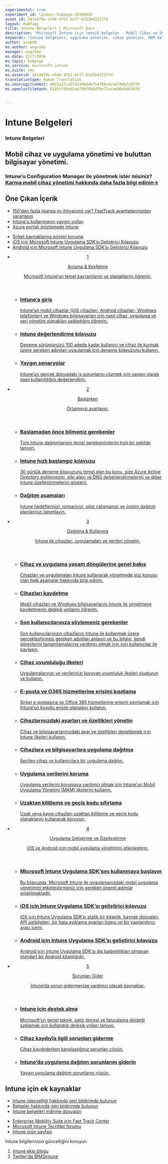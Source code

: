 ```yaml
---
experimental: true
experiment_id: lindavr-hubpage-20160925
asset_id: 3414479e-e548-4753-bcf7-6322b43221fd
layout: HubPage
title: Intune Belgeleri | Microsoft Docs
description: "Microsoft Intune için teknik belgeler - Mobil Cihaz ve Uygulama Yönetimi"
keywords: "intune belgeleri, uygulama yönetimi, cihaz yönetimi, MDM belgeleri, MAM belgeleri"
author: arob98
ms.author: angrobe
manager: angrobe
ms.date: 12/7/2016
ms.topic: hubpage
ms.service: microsoft-intune
ms.suite: ems
ms.assetid: 3414479e-e548-4753-bcf7-6322b43221fd
translationtype: Human Translation
ms.sourcegitcommit: b921a15ca5fd24d9ddbf54789c42a0740b72d7f6
ms.openlocfilehash: 61855f89dd2aa70bf9b6d7be72acae90e5463b7d


---
```

# <a name="intune-documentation"></a>Intune Belgeleri
<article id="main">
    <section id="hero-content">
      <h1>Intune Belgeleri</h1>
      <h2>Mobil cihaz ve uygulama yönetimi ve buluttan bilgisayar yönetimi. </h2>
      <h3>Intune’u Configuration Manager ile yönetmek ister misiniz? <a href="https://docs.microsoft.com/en-us/sccm/mdm/understand/choose-between-standalone-intune-and-hybrid-mobile-device-management" target="_blank">Karma mobil cihaz yönetimi hakkında daha fazla bilgi edinin&rarr;</a></h3>
    </section>
    <section id="featured" class="container">
      <h2 class="section-heading"><span class="icon icon-warning"></span> Öne Çıkan İçerik</h2>
      <div class="features row">
        <ul class="column column-half">
          <li><a href="http://fasttrack.microsoft.com/ems">150'den fazla lisansa mı ihtiyacınız var? FastTrack avantajlarınızdan yararlanın</a></li>
          <li><a href="/intune/understand-explore/common-ways-to-use-intune">Intune'u kullanmanın yaygın yolları</a></li>
          <li><a href="/intune-azure/introduction/what-is-microsoft-intune">Azure portalı önizlemede Intune</a></li>
        </ul>
        <ul class="column column-half">
          <li><a href="/intune/deploy-use/restrict-access-based-on-device-network-app-risk">Şirket kaynaklarına erişimi koruma</a></li>
          <li><a href="/intune/develop/intune-app-sdk-ios">iOS için Microsoft Intune Uygulama SDK’sı Geliştirici Kılavuzu</a></li>
          <li><a href="/intune/develop/intune-app-sdk-android">Android için Microsoft Intune Uygulama SDK’sı Geliştirici Kılavuzu</a></li>
        </ul>
      </div>
    </section>
    <div id="journeys">
      <section class="container">
        <!-- <h2 class="section-heading"><span class="icon icon-inheritance"></span> Stages</h2> -->
        <ul class="journeys-list">
          <li class="journey-step">
            <header class="journey-step-header row">
              <a href="/intune/understand-explore/introduction-to-microsoft-intune">
                <div class="title column-third">
                  <span class="step-number">1</span>
                  <p>Anlama &amp; Keşfetme</p>
                </div>
                <p class="description column-two-thirds">Microsoft Intune’un temel kavramlarını ve olanaklarını öğrenin.
                </p>
              </a>
            </header>
            <section class="journey-step-elements content">
              <ul class="row">
                <li class="column-third">
                  <a href="/intune/understand-explore/introduction-to-microsoft-intune">
                    <h3>Intune’a giriş</h3>
                    <p>Intune’un mobil cihazlar (iOS cihazları, Android cihazları, Windows telefonları) ve Windows bilgisayarları için nasıl cihaz, uygulama ve veri yönetim olanakları sağladığını öğrenin.</p>
                  </a>
                </li>
                <li class="column-third">
                  <a href="/intune/understand-explore/get-started-with-a-30-day-trial-of-microsoft-intune">
                    <h3>Intune değerlendirme kılavuzu</h3>
                    <p>Deneme sürümünüzü 100 adede kadar kullanıcı ve cihaz ile kurmak üzere gereken adımları uygulamak için deneme kılavuzunu kullanın.</p>
                  </a>
                </li>
                <li class="column-third">
                  <a href="/intune/understand-explore/common-ways-to-use-intune">
                    <h3>Yaygın senaryolar</h3>
                    <p>Intune’un gerçek dünyadaki iş sorunlarını çözmek için yaygın olarak nasıl kullanıldığını değerlendirin.</p>
                  </a>
                </li>
              </ul>
            </section>
          </li>
          <li class="journey-step">
            <header class="journey-step-header row">
              <a href="/intune/get-started/what-to-know-before-you-start-microsoft-intune">
                <div class="title column-third">
                  <span class="step-number">2</span>
                  <p>Başlarken</p>
                </div>
                <p class="description column-two-thirds">Ortamınızı ayarlayın.
                </p>
              </a>
            </header>
            <section class="journey-step-elements content">
              <ul class="row">
                <li class="column-third">
                  <a href="/intune/get-started/what-to-know-before-you-start-microsoft-intune">
                    <h3>Başlamadan önce bilmeniz gerekenler</h3>
                    <p>Tüm Intune dağıtımlarının temel gereksinimlerini hızlı bir şekilde tanıyın.</p>
                  </a>
                </li>
                <li class="column-third">
                  <a href="/intune/get-started/start-with-a-paid-subscription-to-microsoft-intune">
                    <h3>Intune hızlı başlangıç kılavuzu</h3>
                    <p>30 günlük deneme kılavuzunu temel alan bu konu, size Azure Active Directory eşitlemesini, etki alanı ve DNS değerlendirmelerini ve diğer Intune özelleştirmelerini gösterir.</p>
                  </a>
                </li>
                <li class="column-third">
                  <a href="/intune/get-started/rollout-phases-for-microsoft-intune-deployment">
                    <h3>Dağıtım aşamaları</h3>
                    <p>Intune hedeflerinizi, mimarinizi, pilot çalışmanızı ve üretim dağıtım planlarınızı tanımlayın.</p>
                  </a>
                </li>
              </ul>
            </section>
          </li>
          <li class="journey-step">
            <header class="journey-step-header row">
              <a href="/intune/deploy-use/overview-of-device-and-app-lifecycles-in-microsoft-intune">
                <div class="title column-third">
                  <span class="step-number">3</span>
                  <p>Dağıtma &amp; Kullanma</p>
                </div>
                <p class="description column-two-thirds">Intune ile cihazları, uygulamaları ve verileri yönetin.
                </p>
              </a>
            </header>
            <section class="journey-step-elements content">
              <ul class="row">
                <li class="column-third">
                  <a href="/intune/deploy-use/overview-of-device-and-app-lifecycles-in-microsoft-intune">
                    <h3>Cihaz ve uygulama yaşam döngülerine genel bakış</h3>
                    <p>Cihazları ve uygulamaları Intune kullanarak yönetmede söz konusu olan tipik aşamalar hakkında bilgi edinin.</p>
                  </a>
                </li>
                <li class="column-third">
                  <a href="/intune/deploy-use/enroll-devices-in-microsoft-intune">
                    <h3>Cihazları kaydetme</h3>
                    <p>Mobil cihazları ve Windows bilgisayarlarını Intune ile yönetmeye kaydetmenin değişik yollarını öğrenin.</p>
                  </a>
                </li>
                <li class="column-third">
                  <a href="/intune/deploy-use/what-to-tell-your-end-users-about-using-microsoft-intune">
                    <h3>Son kullanıcılarınıza söylemeniz gerekenler</h3>
                    <p>Son kullanıcılarınızın cihazlarını Intune ile kullanmak üzere gerçekleştirmesi gereken adımları anlayın ve bu bilgiyi, kendi görevlerini tamamlamalarına yardımcı olmak için son kullanıcılar ile paylaşın.</p>
                  </a>
                </li>
              </ul>
          <ul class="row">
                <li class="column-third">
                  <a href="/intune/deploy-use/introduction-to-device-compliance-policies-in-microsoft-intune">
                    <h3>Cihaz uyumluluğu ilkeleri</h3>
                    <p>Uygulamalarınızı ve verilerinizi koruyan uyumluluk ilkeleri oluşturun ve kullanın.</p>
                  </a>
                </li>
                <li class="column-third">
                  <a href="/intune/deploy-use/restrict-access-to-email-and-o365-services-with-microsoft-intune">
                    <h3>E-posta ve O365 hizmetlerine erişimi kısıtlama</h3>
                    <p>Şirket e-postasına ve Office 365 hizmetlerine erişimi sınırlamak için Intune’un koşullu erişim olanağını kullanın.</p>
                  </a>
                </li>
                <li class="column-third">
                  <a href="/intune/deploy-use/manage-settings-and-features-on-your-devices-with-microsoft-intune-policies">
                    <h3>Cihazlarınızdaki ayarları ve özellikleri yönetin</h3>
                    <p>Cihaz ve bilgisayarlarınızdaki ayar ve özellikleri denetlemek için Intune ilkeleri kullanın.</p>
                  </a>
                </li>
              </ul>
                <ul class="row">
                <li class="column-third">
                  <a href="/intune/deploy-use/deploy-apps-in-microsoft-intune">
                    <h3>Cihazlara ve bilgisayarlara uygulama dağıtma</h3>
                    <p>Seçilen cihaz ve kullanıcılara bir uygulama dağıtın.</p>
                  </a>
                </li>
                <li class="column-third">
                  <a href="/intune/deploy-use/protect-app-data-using-mobile-app-management-policies-with-microsoft-intune">
                    <h3>Uygulama verilerini koruma</h3>
                    <p>Uygulama verilerini korumaya yardımcı olmak için Intune’un Mobil Uygulama Yönetimi (MAM) ilkelerini kullanın.</p>
                  </a>
                </li>
                <li class="column-third">
                  <a href="/intune/deploy-use/use-remote-lock-and-passcode-reset-in-microsoft-intune">
                    <h3>Uzaktan kilitleme ve geçiş kodu sıfırlama</h3>
                    <p>Uzak veya kayıp cihazları uzaktan kilitleme ve geçiş kodu olanaklarını kullanarak koruyun.</p>
                  </a>
                </li>
              </ul>
        </section>
          </li>
          <li class="journey-step">
            <header class="journey-step-header row">
              <a href="/intune/develop/intune-app-sdk">
                <div class="title column-third">
                  <span class="step-number">4</span>
                  <p>Uygulama Geliştirme ve Özelleştirme</p>
                </div>
                <p class="description column-two-thirds">iOS ve Android için mobil uygulama yönetimini etkinleştirin.</p>
              </a>
            </header>
            <section class="journey-step-elements content">
              <ul class="row">
                <li class="column-third">
                  <a href="/intune/develop/intune-app-sdk-get-started">
                    <h3>Microsoft Intune Uygulama SDK’sını kullanmaya başlayın</h3>
                    <p>Bu kılavuzda, Microsoft Intune ile uygulamanızdaki mobil uygulama yönetimini etkinleştirmeniz için gereken önemli adımlar anlatılmaktadır.</p>
                  </a>
                </li>
                <li class="column-third">
                  <a href="/intune/develop/intune-app-sdk-ios">
                    <h3>iOS için Intune Uygulama SDK’sı geliştirici kılavuzu</h3>
                    <p>iOS için Intune Uygulama SDK’sı statik bir kitaplık, kaynak dosyaları, API üstbilgileri, bir hata ayıklama ayarları listesi ve bir yapılandırıcı aracı içerir.</p>
                  </a>
                </li>
                <li class="column-third">
                  <a href="/intune/develop/intune-app-sdk-android">
                    <h3>Android için Intune Uygulama SDK’sı geliştirici kılavuzu</h3>
                    <p>Android için Intune Uygulama SDK'sı dış bağımlılıkları olmayan standart bir Android kitaplığıdır.</p>
                  </a>
                </li>
              </ul>
            </section>
            </li>
      <li class="journey-step">
            <header class="journey-step-header row">
              <a href="/intune/troubleshoot/how-to-get-support-for-microsoft-intune">
                <div class="title column-third">
                  <span class="step-number">5</span>
                  <p>Sorunları Gider</p>
                </div>
                <p class="description column-two-thirds">Intune’da sorun gidermenize yardımcı olacak kaynaklar.</p>
              </a>
            </header>
            <section class="journey-step-elements content">
              <ul class="row">
                <li class="column-third">
                  <a href="/intune/troubleshoot/how-to-get-support-for-microsoft-intune">
                    <h3>Intune için destek alma</h3>
                    <p>Microsoft’un genel teknik, satış öncesi ve faturalama desteği sağlamak için kullandığı değişik yolları tanıyın.</p>
                  </a>
                </li>
                <li class="column-third">
                  <a href="/intune/troubleshoot/troubleshoot-device-enrollment-in-intune">
                    <h3>Cihaz kaydıyla ilgili sorunları giderme</h3>
                    <p>Cihaz kaydederken karşılaştığınız sorunları çözün.</p>
                  </a>
                </li>
                <li class="column-third">
                  <a href="/intune/troubleshoot/troubleshoot-app-deployment-problems-in-microsoft-intune">
                    <h3>Intune’da uygulama dağıtım sorunlarını giderin</h3>
                    <p>Yaygın uygulama dağıtım sorunlarını çözün.</p>
                  </a>
                </li>
              </ul>
            </section>
          </li>
        </ul>
      </section>
    </div>
    <div class="section-border">
      <section class="resources container">
      <h2 class="section-heading"><span class="icon icon-note"></span>Intune için ek kaynaklar</h2>
      <div class="resource-list row">
          <ul class="column-half">
          <li><a href="https://microsoftintune.uservoice.com/" target="_blank">Intune işlevselliği hakkında geri bildirimde bulunun</a></li>
          <li><a href="https://microsoftintune.uservoice.com/forums/291681-ideas/category/115707-documentation" target="_blank">Belgeler hakkında geri bildirimde bulunun</a></li>
          <li><a href="https://gallery.technet.microsoft.com/site/search?f%5B0%5D.Type=User&f%5B0%5D.Value=ECM%20Docs%20Team%20-%20MSFT" target="_blank">Intune belgeleri indirme dosyaları</a></li>
          </ul>
          <ul class="column-half">
          <li><a href="/enterprise-mobility/solutions/fasttrack-center-benefit-for-enterprise-mobility-suite-ems" target="_blank">Enterprise Mobility Suite için Fast Track Center</a></li>
          <li><a href="https://social.technet.microsoft.com/Forums/en-US/home?category=microsoftintune&filter=alltypes&sort=lastpostdesc" target="_blank">Microsoft Intune TechNet forumu</a></li>
          <li><a href="https://www.microsoft.com/en-us/server-cloud/products/microsoft-intune/default.aspx" target="_blank">Intune ürün sayfası</a></li>
          </ul>
      </div>
      </section>
    </div>
    <aside class="alert alert-social">
      <p>Intune bilgilerinizin güncelliğini koruyun</p>
      <ol class="action-list">
        <li><a href="https://blogs.technet.com/b/microsoftintune/" target="_blank" class="button-bordered button-translucent">Intune ekip blogu</a></li>
        <li><a href="https://twitter.com/msintune/" target="_blank" class="button-bordered button-translucent">Twitter’da @MSIntune</a></li>
      </ol>
    </aside>
</article>



<!--HONumber=Dec16_HO1-->


